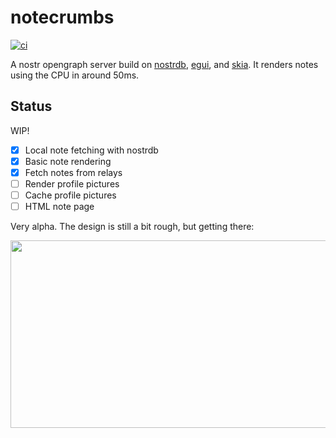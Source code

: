 
# notecrumbs

[![ci](https://github.com/damus-io/notecrumbs/actions/workflows/rust.yml/badge.svg)](https://github.com/damus-io/notecrumbs/actions)

A nostr opengraph server build on [nostrdb][nostrdb], [egui][egui], and
[skia][egui-skia]. It renders notes using the CPU in around 50ms.

[nostrdb]: https://github.com/damus-io/nostrdb
[egui]: https://github.com/emilk/egui
[egui-skia]: https://github.com/lucasmerlin/egui_skia


## Status

WIP!

- [x] Local note fetching with nostrdb 
- [x] Basic note rendering
- [x] Fetch notes from relays
- [ ] Render profile pictures
- [ ] Cache profile pictures
- [ ] HTML note page

Very alpha. The design is still a bit rough, but getting there:

<img style="width: 600px; height: 300px" src="https://purple.damus.io/nevent1qqstj0wgdgplzypp5fjlg5vdr9mcex5me7elhcvh2trk0836y69q9cgsn6gzr.png">

